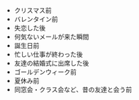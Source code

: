 * クリスマス前
* バレンタイン前
* 失恋した後
* 何気ないメールが来た瞬間
* 誕生日前
* 忙しい仕事が終わった後
* 友達の結婚式に出席した後
* ゴールデンウィーク前
* 夏休み前
* 同窓会・クラス会など、昔の友達と会う前


